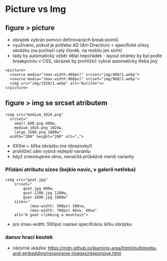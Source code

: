 # Picture vs Img
## figure > picture
- obrázek vybrán pomocí definovaných break-pointů
- využíváno, pokud je potřeba AD (Art-Direction) = specifické ořezy obrázku (na počítači celý člověk, na mobilu jen xicht)
- tady by automatický výběr dělal nepořádek - layout stránky by byl podle breakpointu v CSS, obrázek by prohlížeč vybral automaticky třeba jiný
```html=
<picture>
  <source media="(max-width:480px)" srcset="img/480/1.webp">
  <source media="(max-width:960px)" srcset="img/960/1.webp">
  <img src="img/1920/1.webp" alt="Autíčko"><
</picture>
```
                
## figure > img se srcset atributem
```html=
<img src="medium_1024.png"
  srcset="
    small_600.png 600w, 
    medium_1024.png 1024w, 
    large_1600.png 1600w"
  width="200" height="200" alt="…">
```
- XXXw = šířka obrázku (ne obrazovky!)
- prohlížeč sám vybírá nejlepší variantu
- když zmenšujeme okno, nenačítá průběžně menší varianty

### Přidání atributu sizes (kejkle navíc, v galerii netřeba)

```html=
<img src="goat.jpg"
    srcset="
        goat.jpg 800w, 
        goat-1200.jpg 1200w, 
        goat-1800.jpg 1800w" 
    sizes="
           (max-width: 500px) 100vw, 
           (max-width: 700px) 96vw, 60vw" 
    alt="A goat climbing a mountain">
```
- pro (max-width: 500px) nastaví specifickou šířku obrázku

### danuv hraci koutek
- názorná ukázka: https://mdn.github.io/learning-area/html/multimedia-and-embedding/responsive-images/responsive.html
